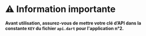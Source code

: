 # ⚠️ Information importante
**Avant utilisation, assurez-vous de mettre votre clé d’API dans la constante `KEY` du fichier `api.dart` pour l'application n°2.**

